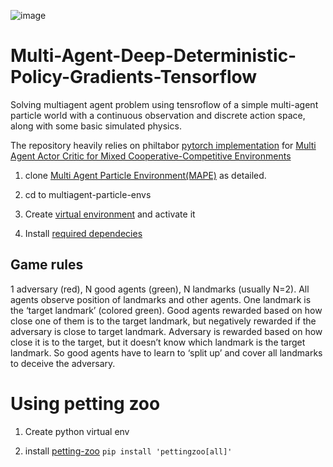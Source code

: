 
![image](https://openai.com/content/images/2017/06/simple_adv_maddpg_notag.gif)
  
# Multi-Agent-Deep-Deterministic-Policy-Gradients-Tensorflow

Solving multiagent agent problem using tensroflow of a simple multi-agent particle world with a continuous observation and discrete action space, along with some basic simulated physics.

The repository heavily relies on philtabor [pytorch implementation](https://github.com/philtabor/Multi-Agent-Deep-Deterministic-Policy-Gradients) for [Multi Agent Actor Critic for Mixed Cooperative-Competitive Environments](https://arxiv.org/pdf/1706.02275.pdf)

1. clone [Multi Agent Particle Environment(MAPE)](https://github.com/openai/multiagent-particle-envs) as detailed. 

2. cd to multiagent-particle-envs

3. Create [virtual environment](https://docs.python.org/3/library/venv.html) and activate it 

4. Install [required dependecies](https://github.com/openai/multiagent-particle-envs#:~:text=Python%20(3.5.4)%2C%20OpenAI%20gym%20(0.10.5)%2C%20numpy%20(1.14.5))

## Game rules 
1 adversary (red), N good agents (green), N landmarks (usually N=2). All agents observe position of landmarks and other agents. One landmark is the ‘target landmark’ (colored green). Good agents rewarded based on how close one of them is to the target landmark, but negatively rewarded if the adversary is close to target landmark. Adversary is rewarded based on how close it is to the target, but it doesn’t know which landmark is the target landmark. So good agents have to learn to ‘split up’ and cover all landmarks to deceive the adversary.

# Using petting zoo

1. Create python virtual env

2. install [petting-zoo](https://github.com/Farama-Foundation/PettingZoo) ```pip install 'pettingzoo[all]'```
